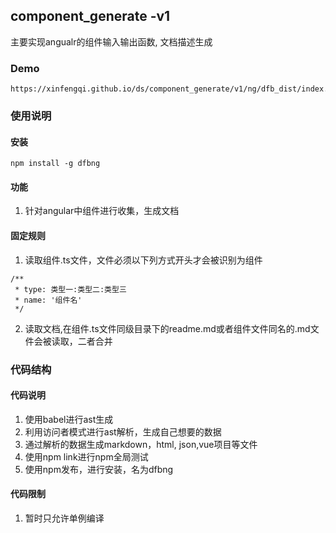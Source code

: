 ## component_generate -v1
主要实现angualr的组件输入输出函数, 文档描述生成

### Demo

```
https://xinfengqi.github.io/ds/component_generate/v1/ng/dfb_dist/index.html
```

### 使用说明

#### 安装
```
npm install -g dfbng
```

#### 功能

1. 针对angular中组件进行收集，生成文档

#### 固定规则

1. 读取组件.ts文件，文件必须以下列方式开头才会被识别为组件

```
/**
 * type: 类型一:类型二:类型三
 * name: '组件名'
 */
```
2. 读取文档,在组件.ts文件同级目录下的readme.md或者组件文件同名的.md文件会被读取，二者合并

### 代码结构

#### 代码说明
1. 使用babel进行ast生成
2. 利用访问者模式进行ast解析，生成自己想要的数据
3. 通过解析的数据生成markdown，html, json,vue项目等文件
4. 使用npm link进行npm全局测试
5. 使用npm发布，进行安装，名为dfbng

#### 代码限制
1. 暂时只允许单例编译